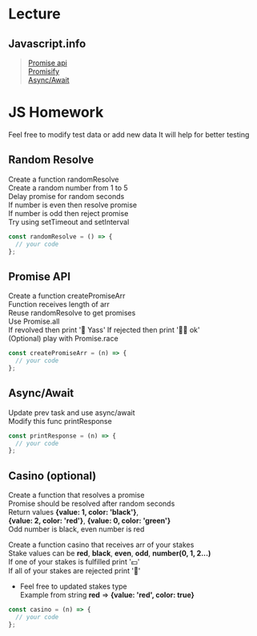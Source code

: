 # Lecture

## Javascript.info

> [Promise api](https://uk.javascript.info/promise-api)  
> [Promisify](https://uk.javascript.info/promisify)  
> [Async/Await](https://uk.javascript.info/async-await)

# JS Homework

Feel free to modify test data or add new data
It will help for better testing

## Random Resolve

Create a function randomResolve  
Create a random number from 1 to 5  
Delay promise for random seconds  
If number is even then resolve promise  
If number is odd then reject promise  
Try using setTimeout and setInterval

```javascript
const randomResolve = () => {
  // your code
};
```

## Promise API

Create a function createPromiseArr  
Function receives length of arr  
Reuse randomResolve to get promises  
Use Promise.all  
If revolved then print '🥳 Yass'
If rejected then print '🫠🫡 ok'  
(Optional) play with Promise.race

```javascript
const createPromiseArr = (n) => {
  // your code
};
```

## Async/Await

Update prev task and use async/await  
Modify this func printResponse

```javascript
const printResponse = (n) => {
  // your code
};
```

## Casino (optional)

Create a function that resolves a promise  
Promise should be resolved after random seconds  
Return values **{value: 1, color: 'black'}**,  
**{value: 2, color: 'red'}**, **{value: 0, color: 'green'}**  
Odd number is black, even number is red

Create a function casino that receives arr of your stakes  
Stake values can be **red**, **black**, **even**, **odd**, **number(0, 1, 2...)**  
If one of your stakes is fulfilled print '💵'  
If all of your stakes are rejected print '🫣'

- Feel free to updated stakes type  
  Example from string **red** => **{value: 'red', color: true}**

```javascript
const casino = (n) => {
  // your code
};
```
